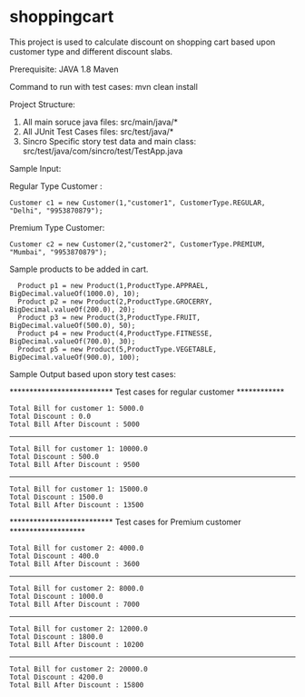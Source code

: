 # shoppingcart

This project is used to calculate discount on shopping cart based upon customer type and different discount slabs.

Prerequisite:
  JAVA 1.8
  Maven

Command to run with test cases:
  mvn clean install

Project Structure:
  1. All main soruce java files: src/main/java/*
  2. All JUnit Test Cases files: src/test/java/*
  3. Sincro Specific story test data and main class: src/test/java/com/sincro/test/TestApp.java

Sample Input:

Regular Type Customer :

    Customer c1 = new Customer(1,"customer1", CustomerType.REGULAR, "Delhi", "9953870879");

Premium Type Customer:

    Customer c2 = new Customer(2,"customer2", CustomerType.PREMIUM, "Mumbai", "9953870879");
		
Sample products to be added in cart.   

      Product p1 = new Product(1,ProductType.APPRAEL, BigDecimal.valueOf(1000.0), 10);
      Product p2 = new Product(2,ProductType.GROCERRY, BigDecimal.valueOf(200.0), 20);
      Product p3 = new Product(3,ProductType.FRUIT, BigDecimal.valueOf(500.0), 50);
      Product p4 = new Product(4,ProductType.FITNESSE, BigDecimal.valueOf(700.0), 30);
      Product p5 = new Product(5,ProductType.VEGETABLE, BigDecimal.valueOf(900.0), 100);

Sample Output based upon story test cases:

************************** Test cases for regular customer ************

    Total Bill for customer 1: 5000.0
    Total Discount : 0.0
    Total Bill After Discount : 5000

****************************************************************

    Total Bill for customer 1: 10000.0
    Total Discount : 500.0
    Total Bill After Discount : 9500
    
****************************************************************

    Total Bill for customer 1: 15000.0
    Total Discount : 1500.0
    Total Bill After Discount : 13500

************************** Test cases for Premium customer *******************

    Total Bill for customer 2: 4000.0
    Total Discount : 400.0
    Total Bill After Discount : 3600
****************************************************************

    Total Bill for customer 2: 8000.0
    Total Discount : 1000.0
    Total Bill After Discount : 7000
****************************************************************

    Total Bill for customer 2: 12000.0
    Total Discount : 1800.0
    Total Bill After Discount : 10200
****************************************************************

    Total Bill for customer 2: 20000.0
    Total Discount : 4200.0
    Total Bill After Discount : 15800
